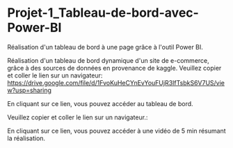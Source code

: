 # Projet-1_Tableau-de-bord-avec-Power-BI
Réalisation d'un tableau de bord à une page grâce à l'outil Power BI.

Réalisation d'un tableau de bord dynamique d'un site de e-commerce, grâce à des sources de données en provenance de kaggle. Veuillez copier et coller le lien sur un navigateur: https://drive.google.com/file/d/1FvoKuHeCYnEvYouFUjR3IfTsbkS6V7US/view?usp=sharing

En cliquant sur ce lien, vous pouvez accéder au tableau de bord.


Veuillez copier et coller le lien sur un navigateur.: 

En cliquant sur ce lien, vous pouvez accéder à une vidéo de 5 min résumant la réalisation.
